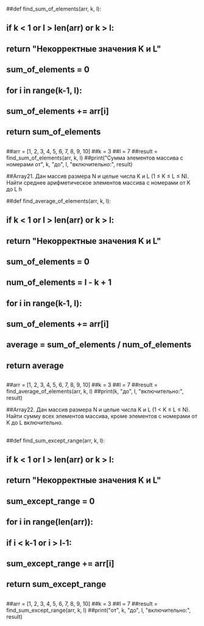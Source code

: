 ##def find_sum_of_elements(arr, k, l):
##    if k < 1 or l > len(arr) or k > l:
##        return "Некорректные значения K и L"
##    
##    sum_of_elements = 0
##    for i in range(k-1, l):
##        sum_of_elements += arr[i]
##    
##    return sum_of_elements
##
##arr = [1, 2, 3, 4, 5, 6, 7, 8, 9, 10]
##k = 3
##l = 7
##result = find_sum_of_elements(arr, k, l)
##print("Сумма элементов массива с номерами от", k, "до", l, "включительно:", result)

##Array21. Дан массив размера N и целые числа K и L (1 ≤ K ≤ L ≤ N). Найти среднее арифметическое элементов массива с номерами от K до L h

##def find_average_of_elements(arr, k, l):
##    if k < 1 or l > len(arr) or k > l:
##        return "Некорректные значения K и L"
##    
##    sum_of_elements = 0
##    num_of_elements = l - k + 1
##    for i in range(k-1, l):
##        sum_of_elements += arr[i]
##    
##    average = sum_of_elements / num_of_elements
##    return average
##
##arr = [1, 2, 3, 4, 5, 6, 7, 8, 9, 10]
##k = 3
##l = 7
##result = find_average_of_elements(arr, k, l)
##print(k, "до", l, "включительно:", result)

##Array22. Дан массив размера N и целые числа K и L (1 < K ≤ L ≤ N). Найти сумму всех элементов массива, кроме элементов с номерами от K до L включительно.
##
##def find_sum_except_range(arr, k, l):
##    if k < 1 or l > len(arr) or k > l:
##        return "Некорректные значения K и L"
##    
##    sum_except_range = 0
##    for i in range(len(arr)):
##        if i < k-1 or i > l-1:
##            sum_except_range += arr[i]
##    
##    return sum_except_range
##
##arr = [1, 2, 3, 4, 5, 6, 7, 8, 9, 10]
##k = 3
##l = 7
##result = find_sum_except_range(arr, k, l)
##print("от", k, "до", l, "включительно:", result)
